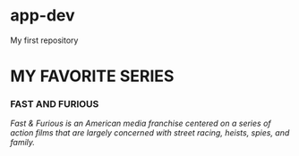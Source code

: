# app-dev
My first repository
# MY FAVORITE SERIES
### FAST AND FURIOUS
   *Fast & Furious is an American media franchise centered on a series of action films that are largely concerned with street racing, heists, spies, and family.*
